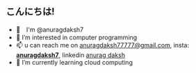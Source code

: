 ## こんにちは!

- 👋　I'm @anuragdaksh7
- 👀 I’m interested in computer programming
- 📫 u can reach me on anuragdaksh77777@gmail.com, insta: [__anuragdaksh7__](https://www.instagram.com/__anuragdaksh7__/), linkedin [anurag daksh](https://www.linkedin.com/in/anurag-daksh-42b692228/)
- 🌱 I’m currently learning cloud computing

